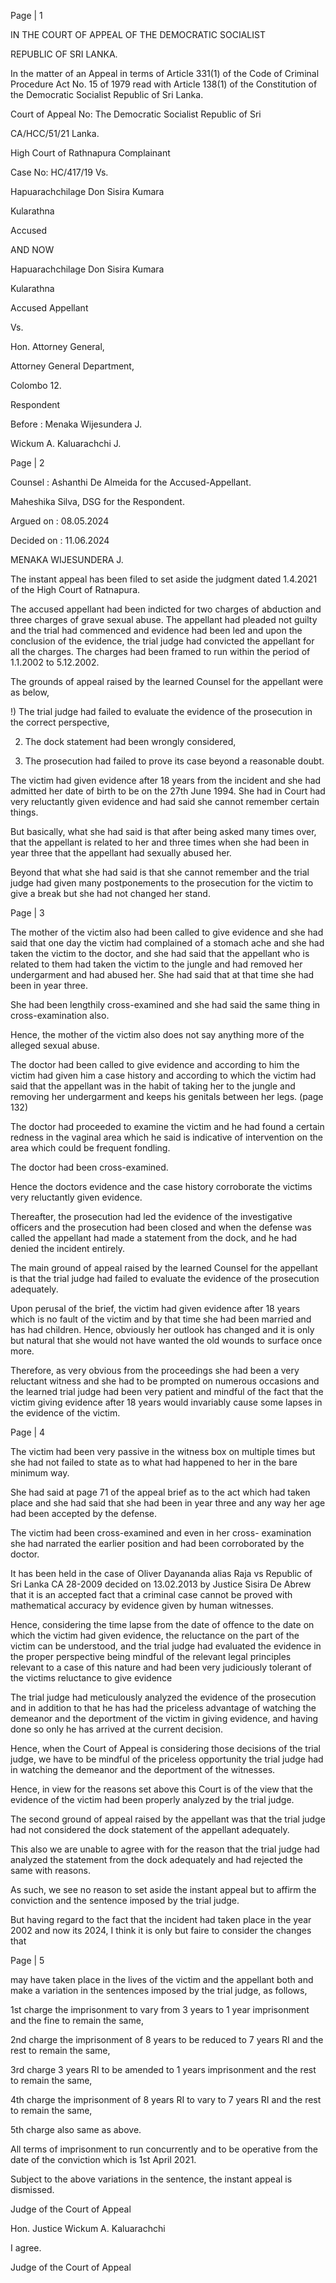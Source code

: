 Page | 1

IN THE COURT OF APPEAL OF THE DEMOCRATIC SOCIALIST

REPUBLIC OF SRI LANKA.

In the matter of an Appeal in terms of Article 331(1) of the Code of Criminal Procedure Act No. 15 of 1979 read with Article 138(1) of the Constitution of the Democratic Socialist Republic of Sri Lanka.

Court of Appeal No: The Democratic Socialist Republic of Sri

CA/HCC/51/21 Lanka.

High Court of Rathnapura Complainant

Case No: HC/417/19 Vs.

Hapuarachchilage Don Sisira Kumara

Kularathna

Accused

AND NOW

Hapuarachchilage Don Sisira Kumara

Kularathna

Accused Appellant

Vs.

Hon. Attorney General,

Attorney General Department,

Colombo 12.

Respondent

Before : Menaka Wijesundera J.

Wickum A. Kaluarachchi J.

Page | 2

Counsel : Ashanthi De Almeida for the Accused-Appellant.

Maheshika Silva, DSG for the Respondent.

Argued on : 08.05.2024

Decided on : 11.06.2024

MENAKA WIJESUNDERA J.

The instant appeal has been filed to set aside the judgment dated 1.4.2021 of the High Court of Ratnapura.

The accused appellant had been indicted for two charges of abduction and three charges of grave sexual abuse. The appellant had pleaded not guilty and the trial had commenced and evidence had been led and upon the conclusion of the evidence, the trial judge had convicted the appellant for all the charges. The charges had been framed to run within the period of 1.1.2002 to 5.12.2002.

The grounds of appeal raised by the learned Counsel for the appellant were as below,

!) The trial judge had failed to evaluate the evidence of the prosecution in the correct perspective,

2) The dock statement had been wrongly considered,

3) The prosecution had failed to prove its case beyond a reasonable doubt.

The victim had given evidence after 18 years from the incident and she had admitted her date of birth to be on the 27th June 1994. She had in Court had very reluctantly given evidence and had said she cannot remember certain things.

But basically, what she had said is that after being asked many times over, that the appellant is related to her and three times when she had been in year three that the appellant had sexually abused her.

Beyond that what she had said is that she cannot remember and the trial judge had given many postponements to the prosecution for the victim to give a break but she had not changed her stand.

Page | 3

The mother of the victim also had been called to give evidence and she had said that one day the victim had complained of a stomach ache and she had taken the victim to the doctor, and she had said that the appellant who is related to them had taken the victim to the jungle and had removed her undergarment and had abused her. She had said that at that time she had been in year three.

She had been lengthily cross-examined and she had said the same thing in cross-examination also.

Hence, the mother of the victim also does not say anything more of the alleged sexual abuse.

The doctor had been called to give evidence and according to him the victim had given him a case history and according to which the victim had said that the appellant was in the habit of taking her to the jungle and removing her undergarment and keeps his genitals between her legs. (page 132)

The doctor had proceeded to examine the victim and he had found a certain redness in the vaginal area which he said is indicative of intervention on the area which could be frequent fondling.

The doctor had been cross-examined.

Hence the doctors evidence and the case history corroborate the victims very reluctantly given evidence.

Thereafter, the prosecution had led the evidence of the investigative officers and the prosecution had been closed and when the defense was called the appellant had made a statement from the dock, and he had denied the incident entirely.

The main ground of appeal raised by the learned Counsel for the appellant is that the trial judge had failed to evaluate the evidence of the prosecution adequately.

Upon perusal of the brief, the victim had given evidence after 18 years which is no fault of the victim and by that time she had been married and has had children. Hence, obviously her outlook has changed and it is only but natural that she would not have wanted the old wounds to surface once more.

Therefore, as very obvious from the proceedings she had been a very reluctant witness and she had to be prompted on numerous occasions and the learned trial judge had been very patient and mindful of the fact that the victim giving evidence after 18 years would invariably cause some lapses in the evidence of the victim.

Page | 4

The victim had been very passive in the witness box on multiple times but she had not failed to state as to what had happened to her in the bare minimum way.

She had said at page 71 of the appeal brief as to the act which had taken place and she had said that she had been in year three and any way her age had been accepted by the defense.

The victim had been cross-examined and even in her cross- examination she had narrated the earlier position and had been corroborated by the doctor.

It has been held in the case of Oliver Dayananda alias Raja vs Republic of Sri Lanka CA 28-2009 decided on 13.02.2013 by Justice Sisira De Abrew that it is an accepted fact that a criminal case cannot be proved with mathematical accuracy by evidence given by human witnesses.

Hence, considering the time lapse from the date of offence to the date on which the victim had given evidence, the reluctance on the part of the victim can be understood, and the trial judge had evaluated the evidence in the proper perspective being mindful of the relevant legal principles relevant to a case of this nature and had been very judiciously tolerant of the victims reluctance to give evidence

The trial judge had meticulously analyzed the evidence of the prosecution and in addition to that he has had the priceless advantage of watching the demeanor and the deportment of the victim in giving evidence, and having done so only he has arrived at the current decision.

Hence, when the Court of Appeal is considering those decisions of the trial judge, we have to be mindful of the priceless opportunity the trial judge had in watching the demeanor and the deportment of the witnesses.

Hence, in view for the reasons set above this Court is of the view that the evidence of the victim had been properly analyzed by the trial judge.

The second ground of appeal raised by the appellant was that the trial judge had not considered the dock statement of the appellant adequately.

This also we are unable to agree with for the reason that the trial judge had analyzed the statement from the dock adequately and had rejected the same with reasons.

As such, we see no reason to set aside the instant appeal but to affirm the conviction and the sentence imposed by the trial judge.

But having regard to the fact that the incident had taken place in the year 2002 and now its 2024, I think it is only but faire to consider the changes that

Page | 5

may have taken place in the lives of the victim and the appellant both and make a variation in the sentences imposed by the trial judge, as follows,

1st charge the imprisonment to vary from 3 years to 1 year imprisonment and the fine to remain the same,

2nd charge the imprisonment of 8 years to be reduced to 7 years RI and the rest to remain the same,

3rd charge 3 years RI to be amended to 1 years imprisonment and the rest to remain the same,

4th charge the imprisonment of 8 years RI to vary to 7 years RI and the rest to remain the same,

5th charge also same as above.

All terms of imprisonment to run concurrently and to be operative from the date of the conviction which is 1st April 2021.

Subject to the above variations in the sentence, the instant appeal is dismissed.

Judge of the Court of Appeal

Hon. Justice Wickum A. Kaluarachchi

I agree.

Judge of the Court of Appeal